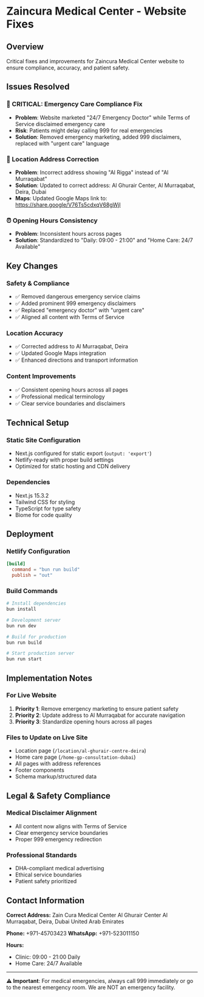 # Zaincura Medical Center - Website Fixes

## Overview
Critical fixes and improvements for Zaincura Medical Center website to ensure compliance, accuracy, and patient safety.

## Issues Resolved

### 🚨 CRITICAL: Emergency Care Compliance Fix
- **Problem**: Website marketed "24/7 Emergency Doctor" while Terms of Service disclaimed emergency care
- **Risk**: Patients might delay calling 999 for real emergencies
- **Solution**: Removed emergency marketing, added 999 disclaimers, replaced with "urgent care" language

### 📍 Location Address Correction
- **Problem**: Incorrect address showing "Al Rigga" instead of "Al Murraqabat"
- **Solution**: Updated to correct address: Al Ghurair Center, Al Murraqabat, Deira, Dubai
- **Maps**: Updated Google Maps link to: https://share.google/V76Ts5cdxqV68gWjl

### ⏰ Opening Hours Consistency
- **Problem**: Inconsistent hours across pages
- **Solution**: Standardized to "Daily: 09:00 - 21:00" and "Home Care: 24/7 Available"

## Key Changes

### Safety & Compliance
- ✅ Removed dangerous emergency service claims
- ✅ Added prominent 999 emergency disclaimers
- ✅ Replaced "emergency doctor" with "urgent care"
- ✅ Aligned all content with Terms of Service

### Location Accuracy
- ✅ Corrected address to Al Murraqabat, Deira
- ✅ Updated Google Maps integration
- ✅ Enhanced directions and transport information

### Content Improvements
- ✅ Consistent opening hours across all pages
- ✅ Professional medical terminology
- ✅ Clear service boundaries and disclaimers

## Technical Setup

### Static Site Configuration
- Next.js configured for static export (`output: 'export'`)
- Netlify-ready with proper build settings
- Optimized for static hosting and CDN delivery

### Dependencies
- Next.js 15.3.2
- Tailwind CSS for styling
- TypeScript for type safety
- Biome for code quality

## Deployment

### Netlify Configuration
```toml
[build]
  command = "bun run build"
  publish = "out"
```

### Build Commands
```bash
# Install dependencies
bun install

# Development server
bun run dev

# Build for production
bun run build

# Start production server
bun run start
```

## Implementation Notes

### For Live Website
1. **Priority 1**: Remove emergency marketing to ensure patient safety
2. **Priority 2**: Update address to Al Murraqabat for accurate navigation
3. **Priority 3**: Standardize opening hours across all pages

### Files to Update on Live Site
- Location page (`/location/al-ghurair-centre-deira`)
- Home care page (`/home-gp-consultation-dubai`)
- All pages with address references
- Footer components
- Schema markup/structured data

## Legal & Safety Compliance

### Medical Disclaimer Alignment
- All content now aligns with Terms of Service
- Clear emergency service boundaries
- Proper 999 emergency redirection

### Professional Standards
- DHA-compliant medical advertising
- Ethical service boundaries
- Patient safety prioritized

## Contact Information

**Correct Address:**
Zain Cura Medical Center
Al Ghurair Center
Al Murraqabat, Deira, Dubai
United Arab Emirates

**Phone:** +971-45703423
**WhatsApp:** +971-523011150

**Hours:**
- Clinic: 09:00 - 21:00 Daily
- Home Care: 24/7 Available

---

**⚠️ Important**: For medical emergencies, always call 999 immediately or go to the nearest emergency room. We are NOT an emergency facility.